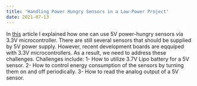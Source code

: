 ```yaml
---
title: 'Handling Power Hungry Sensors in a Low-Power Project'
date: 2021-07-13
---
```


In [this](https://github.com/mahdipedro/Handling-Power-Hungry-Sensors-in-a-Low-Power-Project) article I explained how one can use 5V power-hungry sensors via 3.3V microcontroller. There are still several sensors that should be supplied by 5V power supply. However, recent development boards are eqquiped with 3.3V microcontrollers. As a result, we need to address these challenges. Challenges include:
1- How to utilize 3.7V Lipo battery for a 5V sensor.
2- How to control energy consumption of the sensors by turning them on and off periodically.
3- How to read the analog output of a 5V sensor. 

